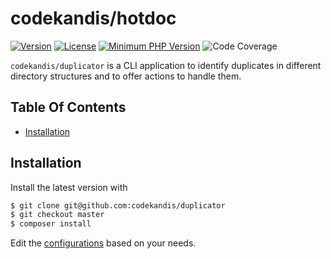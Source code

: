 # codekandis/hotdoc

[![Version][xtlink-version-badge]][srclink-changelog]
[![License][xtlink-license-badge]][srclink-license]
[![Minimum PHP Version][xtlink-php-version-badge]][xtlink-php-net]
![Code Coverage][xtlink-code-coverage-badge]

`codekandis/duplicator` is a CLI application to identify duplicates in different directory structures and to offer actions to handle them.

## Table Of Contents

* [Installation](#installation)

## Installation

Install the latest version with

```bash
$ git clone git@github.com:codekandis/duplicator
$ git checkout master
$ composer install
```

Edit the [configurations][srclink-configurations] based on your needs.



[xtlink-version-badge]: https://img.shields.io/badge/version-0.1.1-blue.svg
[xtlink-license-badge]: https://img.shields.io/badge/license-MIT-yellow.svg
[xtlink-php-version-badge]: https://img.shields.io/badge/php-%3E%3D%207.4-8892BF.svg
[xtlink-code-coverage-badge]: https://img.shields.io/badge/coverage-0%25-red.svg
[xtlink-php-net]: https://php.net

[srclink-license]: ./LICENSE
[srclink-changelog]: ./CHANGELOG.md
[srclink-configurations]: ./config
